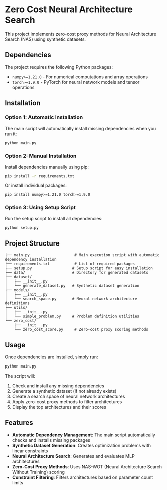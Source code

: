 # Zero Cost Neural Architecture Search

This project implements zero-cost proxy methods for Neural Architecture Search (NAS) using synthetic datasets.

## Dependencies

The project requires the following Python packages:
- `numpy>=1.21.0` - For numerical computations and array operations
- `torch>=1.9.0` - PyTorch for neural network models and tensor operations

## Installation

### Option 1: Automatic Installation
The main script will automatically install missing dependencies when you run it:

```bash
python main.py
```

### Option 2: Manual Installation
Install dependencies manually using pip:

```bash
pip install -r requirements.txt
```

Or install individual packages:

```bash
pip install numpy>=1.21.0 torch>=1.9.0
```

### Option 3: Using Setup Script
Run the setup script to install all dependencies:

```bash
python setup.py
```

## Project Structure

```
├── main.py                    # Main execution script with automatic dependency installation
├── requirements.txt           # List of required packages
├── setup.py                  # Setup script for easy installation
├── data/                     # Directory for generated datasets
├── dataset/
│   ├── __init__.py
│   └── generate_dataset.py   # Synthetic dataset generation
├── models/
│   ├── __init__.py
│   └── search_space.py       # Neural network architecture definitions
├── utils/
│   ├── __init__.py
│   └── simple_problem.py     # Problem definition utilities
└── zero_cost/
    ├── __init__.py
    └── zero_cost_score.py     # Zero-cost proxy scoring methods
```

## Usage

Once dependencies are installed, simply run:

```bash
python main.py
```

The script will:
1. Check and install any missing dependencies
2. Generate a synthetic dataset (if not already exists)
3. Create a search space of neural network architectures
4. Apply zero-cost proxy methods to filter architectures
5. Display the top architectures and their scores

## Features

- **Automatic Dependency Management**: The main script automatically checks and installs missing packages
- **Synthetic Dataset Generation**: Creates optimization problems with linear constraints
- **Neural Architecture Search**: Generates and evaluates MLP architectures
- **Zero-Cost Proxy Methods**: Uses NAS-WOT (Neural Architecture Search Without Training) scoring
- **Constraint Filtering**: Filters architectures based on parameter count limits
